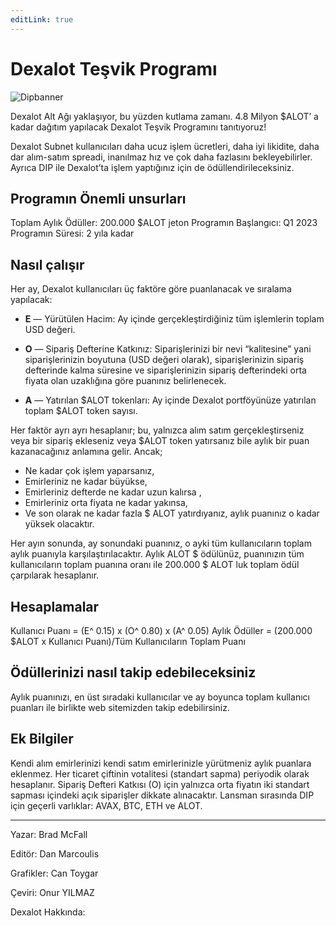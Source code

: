 ```yaml
---
editLink: true
---
```


# Dexalot Teşvik Programı

![Dipbanner](/images/dip/dipban.png)

Dexalot Alt Ağı yaklaşıyor, bu yüzden kutlama zamanı. 4.8 Milyon $ALOT’ a kadar dağıtım yapılacak Dexalot Teşvik Programını tanıtıyoruz!

Dexalot Subnet kullanıcıları daha ucuz işlem ücretleri, daha iyi likidite, daha dar alım-satım spreadi, inanılmaz hız ve çok daha fazlasını bekleyebilirler. Ayrıca DIP ile Dexalot’ta işlem yaptığınız için de ödüllendirileceksiniz.

## Programın Önemli unsurları

Toplam Aylık Ödüller: 200.000 $ALOT jeton
Programın Başlangıcı: Q1 2023
Programın Süresi: 2 yıla kadar

## Nasıl çalışır

Her ay, Dexalot kullanıcıları üç faktöre göre puanlanacak ve sıralama yapılacak:

* **E** — Yürütülen Hacim: Ay içinde gerçekleştirdiğiniz tüm işlemlerin toplam USD değeri.

* **O** — Sipariş Defterine Katkınız: Siparişlerinizi bir nevi “kalitesine” yani siparişlerinizin boyutuna (USD değeri olarak), siparişlerinizin sipariş defterinde kalma süresine ve siparişlerinizin sipariş defterindeki orta fiyata olan uzaklığına göre puanınız belirlenecek.

* **A** — Yatırılan $ALOT tokenları: Ay içinde Dexalot portföyünüze yatırılan toplam $ALOT token sayısı.

Her faktör ayrı ayrı hesaplanır; bu, yalnızca alım satım gerçekleştirseniz veya bir sipariş ekleseniz veya $ALOT token yatırsanız bile aylık bir puan kazanacağınız anlamına gelir. Ancak;
* Ne kadar çok işlem yaparsanız,
* Emirleriniz ne kadar büyükse,
* Emirleriniz defterde ne kadar uzun kalırsa ,
* Emirleriniz orta fiyata ne kadar yakınsa,
* Ve son olarak ne kadar fazla $ ALOT yatırdıyanız, aylık puanınız o kadar yüksek olacaktır.

Her ayın sonunda, ay sonundaki puanınız, o ayki tüm kullanıcıların toplam aylık puanıyla karşılaştırılacaktır. Aylık ALOT $ ödülünüz, puanınızın tüm kullanıcıların toplam puanına oranı ile 200.000 $ ALOT luk toplam ödül çarpılarak hesaplanır.

## Hesaplamalar

Kullanıcı Puanı = (E^ 0.15) x (O^ 0.80) x (A^ 0.05)
Aylık Ödüller = (200.000 $ALOT x Kullanıcı Puanı)/Tüm Kullanıcıların Toplam Puanı

## Ödüllerinizi nasıl takip edebileceksiniz

Aylık puanınızı, en üst sıradaki kullanıcılar ve ay boyunca toplam kullanıcı puanları ile birlikte web sitemizden takip edebilirsiniz.

## Ek Bilgiler

Kendi alım emirlerinizi kendi satım emirlerinizle yürütmeniz aylık puanlara eklenmez.
Her ticaret çiftinin votalitesi (standart sapma) periyodik olarak hesaplanır.
Sipariş Defteri Katkısı (O) için yalnızca orta fiyatın iki standart sapması içindeki açık siparişler dikkate alınacaktır.
Lansman sırasında DIP için geçerli varlıklar: AVAX, BTC, ETH ve ALOT.

---

Yazar: Brad McFall

Editör: Dan Marcoulis

Grafikler: Can Toygar

Çeviri: Onur YILMAZ

Dexalot Hakkında:
